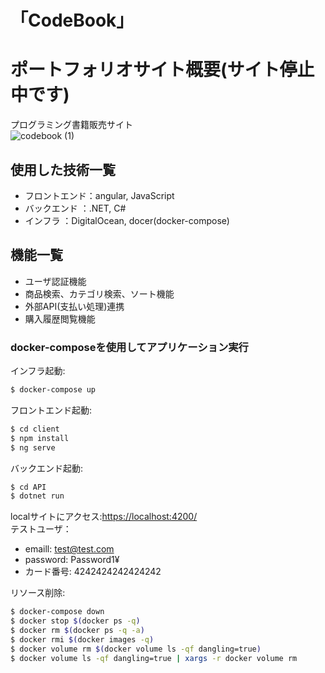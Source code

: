 # 「CodeBook」
# ポートフォリオサイト概要(サイト停止中です)
プログラミング書籍販売サイト  
![codebook (1)](https://user-images.githubusercontent.com/59566529/138570228-0af6df43-fdad-477f-b244-135f0c91f576.png)

## 使用した技術一覧
* フロントエンド：angular, JavaScript
* バックエンド  ：.NET, C#
* インフラ     ：DigitalOcean, docer(docker-compose)

## 機能一覧
* ユーザ認証機能
* 商品検索、カテゴリ検索、ソート機能
* 外部API(支払い処理)連携
* 購入履歴閲覧機能

### docker-composeを使用してアプリケーション実行

インフラ起動:
```bash
$ docker-compose up 
```
フロントエンド起動:
```bash
$ cd client
$ npm install
$ ng serve  
```
バックエンド起動:
```bash
$ cd API
$ dotnet run
```
localサイトにアクセス:[https://localhost:4200/](https://localhost:4200/)  
テストユーザ：  
* emaill: test@test.com
* password: Password1¥
* カード番号: 4242424242424242
    
リソース削除:
```bash
$ docker-compose down 
$ docker stop $(docker ps -q)
$ docker rm $(docker ps -q -a)
$ docker rmi $(docker images -q)
$ docker volume rm $(docker volume ls -qf dangling=true)
$ docker volume ls -qf dangling=true | xargs -r docker volume rm
```
